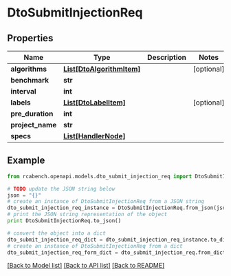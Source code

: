 # DtoSubmitInjectionReq


## Properties

Name | Type | Description | Notes
------------ | ------------- | ------------- | -------------
**algorithms** | [**List[DtoAlgorithmItem]**](DtoAlgorithmItem.md) |  | [optional] 
**benchmark** | **str** |  | 
**interval** | **int** |  | 
**labels** | [**List[DtoLabelItem]**](DtoLabelItem.md) |  | [optional] 
**pre_duration** | **int** |  | 
**project_name** | **str** |  | 
**specs** | [**List[HandlerNode]**](HandlerNode.md) |  | 

## Example

```python
from rcabench.openapi.models.dto_submit_injection_req import DtoSubmitInjectionReq

# TODO update the JSON string below
json = "{}"
# create an instance of DtoSubmitInjectionReq from a JSON string
dto_submit_injection_req_instance = DtoSubmitInjectionReq.from_json(json)
# print the JSON string representation of the object
print DtoSubmitInjectionReq.to_json()

# convert the object into a dict
dto_submit_injection_req_dict = dto_submit_injection_req_instance.to_dict()
# create an instance of DtoSubmitInjectionReq from a dict
dto_submit_injection_req_form_dict = dto_submit_injection_req.from_dict(dto_submit_injection_req_dict)
```
[[Back to Model list]](../README.md#documentation-for-models) [[Back to API list]](../README.md#documentation-for-api-endpoints) [[Back to README]](../README.md)


